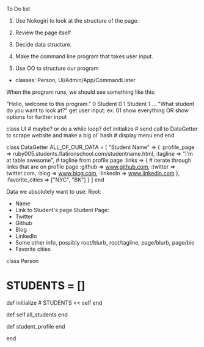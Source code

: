 To Do list

1. Use Nokogiri to look at the structure of the page.

2. Review the page itself

3. Decide data structure.

4. Make the command line program that takes user input.

5. Use OO to structure our program
  - classes: Person, UI/Admin/App/CommandLister



When the program runs, we should see something like this:

"Hello, welcome to this program."
0 Student 0
1 Student 1
...
"What student do you want to look at?"
get user input: ex: 01
show everything OR show options for further input





class UI # maybe? or do a while loop?
  def initialize
    # send call to DataGetter to scrape website and make a big ol' hash
    # display menu
  end
end

class DataGetter
  ALL_OF_OUR_DATA = [
    "Student Name" => {
      :profile_page => ruby005.students.flatironschool.com/studentname.html,
      :tagline => "i'm at table awesome", # tagline from profile page
      :links => { # iterate through links that are on profile page
        :github => www.github.com,
        :twitter => twitter.com,
        :blog => www.blog.com,
        :linkedin => www.linkedin.com
      },
      :favorite_cities => ["NYC", "BK"]
    }
  ]
end


Data we absolutely want to use:
  Root:
  - Name
  - Link to Student's page
  Student Page:
  - Twitter
  - Github
  - Blog
  - LinkedIn
  - Some other info, possibly root/blurb, root/tagline, page/blurb, page/bio
  - Favorite cities

class Person
  # STUDENTS = []
  def initialize
    # STUDENTS << self
  end

  def self.all_students
  end

  def student_profile
  end



end




<!-- 

Data we have access to:
- Root:
  - photo
  - name
  - tagline
  - blurb
  - link

  - Person's page:
    - Head
      - background photo
      - photo
      - name
      - twitter
      - linkedin
      - github
      - blog
      - blurb
    - About
      - bio
      - education
      - work
    - Cred
      - Github
      - Code School
      - Treehouse
      - Coder Wall
    - Recently
      - Blog
      - Personal Projects
    - Favorites
      - Favorite cities
      - Other favorites

















 -->